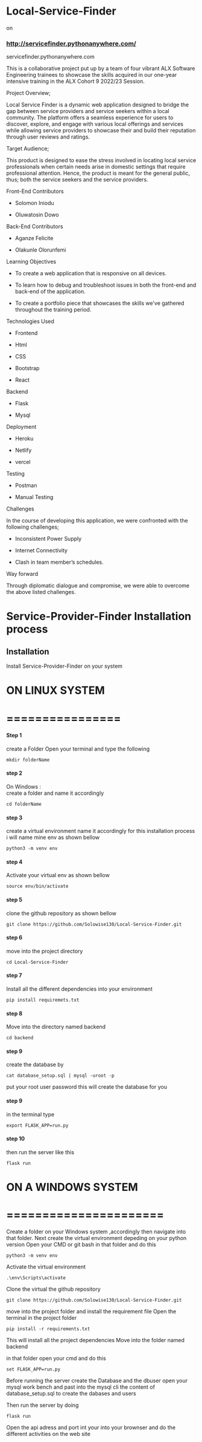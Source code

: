 # Local-Service-Finder                                                      

on 
### http://servicefinder.pythonanywhere.com/
servicefinder.pythonanywhere.com

This is a collaborative project put up by a team of four vibrant ALX Software Engineering trainees to showcase the skills acquired in our one-year intensive training in the ALX Cohort 9 2022/23 Session.


Project Overview;

Local Service Finder is a dynamic web application designed to bridge the gap between service providers and service seekers within a local community. The platform offers a seamless experience for users to discover, explore, and engage with various local offerings and services while allowing service providers to showcase their and build their reputation through user reviews and ratings.


Target Audience;

This product is designed to ease the stress involved in locating local service professionals when certain needs arise in domestic settings that require professional attention. Hence, the product is meant for the general public, thus; both the service seekers and the service providers.


Front-End Contributors 

+ Solomon Iniodu

+ Oluwatosin Dowo

Back-End Contributors

+ Aganze Felicite

+ Olakunle Olorunfemi


Learning Objectives

+ To create a web application that is responsive on all devices.

+ To learn how to debug and troubleshoot issues in both the front-end and back-end of the application.

+ To create a portfolio piece that showcases the skills we've gathered throughout the training period.


Technologies Used


+ Frontend                                  

+ Html                               

+ CSS

+ Bootstrap

+ React


Backend

+ Flask

+ Mysql


Deployment

+ Heroku

+ Netlify

+ vercel


Testing

+ Postman

+ Manual Testing


Challenges

In the course of developing this application, we were confronted with the following challenges;

+ Inconsistent Power Supply

+ Internet Connectivity

+ Clash in team member’s schedules.

Way forward

Through diplomatic dialogue and compromise, we were able to overcome the above listed challenges.


# Service-Provider-Finder Installation process




## Installation

Install Service-Provider-Finder on your system


# ON LINUX SYSTEM
# ================


  #### Step 1

  create a Folder Open your terminal and type the following
  

  ```
  mkdir folderName
  ```
  
  #### step 2
  On Windows :  
  create a folder and name it accordingly

  

  ```
  cd folderName
  ```
  #### step 3
  create a virtual environment name it accordingly for this installation process
  i will name mine env as shown bellow

  
  ```
  python3 -m venv env
  ```
  #### step 4
  Activate your virtual env as shown bellow
  ```
  source env/bin/activate
  ```

  #### step 5
  clone the github repository as shown bellow
  ```
  git clone https://github.com/Solowise130/Local-Service-Finder.git
  ```
  #### step 6
  move into the project directory
  ```
  cd Local-Service-Finder
  ```

  #### step 7
  Install all the different dependencies into your environment
  ```
  pip install requiremets.txt
  ```

  #### step 8
  Move into the directory named backend
  ```
  cd backend
  ```

  #### step 9
  create the database by 

  ```
  cat database_setup.sql | mysql -uroot -p
  ```
  put your root user password
  this will create the database for you

  #### step 9
  in the terminal type
  ```
  export FLASK_APP=run.py
  ```

  #### step 10
  then run the server like this
  ```
  flask run
  ```

# ON A WINDOWS SYSTEM
# ======================

Create a folder on your Windows system ,accordingly then navigate into that folder.
Next create the virtual environment depeding on your python version
Open your CMD or git bash in that folder and do this
```
python3 -m venv env
```
Activate the virtual environment
```
.\env\Scripts\activate
```
Clone the virtual the github repository

```
git clone https://github.com/Solowise130/Local-Service-Finder.git
```

move into the project folder  and install the requirement file
Open the terminal in the project folder

```
pip install -r requirements.txt
```


This will install all the project dependencies 
Move into the folder named backend 

in that folder open your cmd and 
do this

```
set FLASK_APP=run.py

```
Before running the server create the Database and the dbuser
open your mysql work bench and past into the mysql cli the content of 
database_setup.sql to create the  dabases and users


Then run the server by doing 
```
flask run
```

Open the api adress and port int your into your brownser and  do the different activities on the web site
    

    
